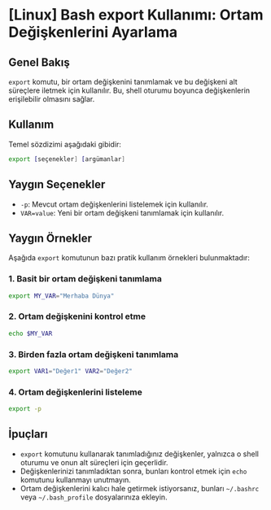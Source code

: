 # [Linux] Bash export Kullanımı: Ortam Değişkenlerini Ayarlama

## Genel Bakış
`export` komutu, bir ortam değişkenini tanımlamak ve bu değişkeni alt süreçlere iletmek için kullanılır. Bu, shell oturumu boyunca değişkenlerin erişilebilir olmasını sağlar.

## Kullanım
Temel sözdizimi aşağıdaki gibidir:

```bash
export [seçenekler] [argümanlar]
```

## Yaygın Seçenekler
- `-p`: Mevcut ortam değişkenlerini listelemek için kullanılır.
- `VAR=value`: Yeni bir ortam değişkeni tanımlamak için kullanılır.

## Yaygın Örnekler
Aşağıda `export` komutunun bazı pratik kullanım örnekleri bulunmaktadır:

### 1. Basit bir ortam değişkeni tanımlama
```bash
export MY_VAR="Merhaba Dünya"
```

### 2. Ortam değişkenini kontrol etme
```bash
echo $MY_VAR
```

### 3. Birden fazla ortam değişkeni tanımlama
```bash
export VAR1="Değer1" VAR2="Değer2"
```

### 4. Ortam değişkenlerini listeleme
```bash
export -p
```

## İpuçları
- `export` komutunu kullanarak tanımladığınız değişkenler, yalnızca o shell oturumu ve onun alt süreçleri için geçerlidir.
- Değişkenlerinizi tanımladıktan sonra, bunları kontrol etmek için `echo` komutunu kullanmayı unutmayın.
- Ortam değişkenlerini kalıcı hale getirmek istiyorsanız, bunları `~/.bashrc` veya `~/.bash_profile` dosyalarınıza ekleyin.